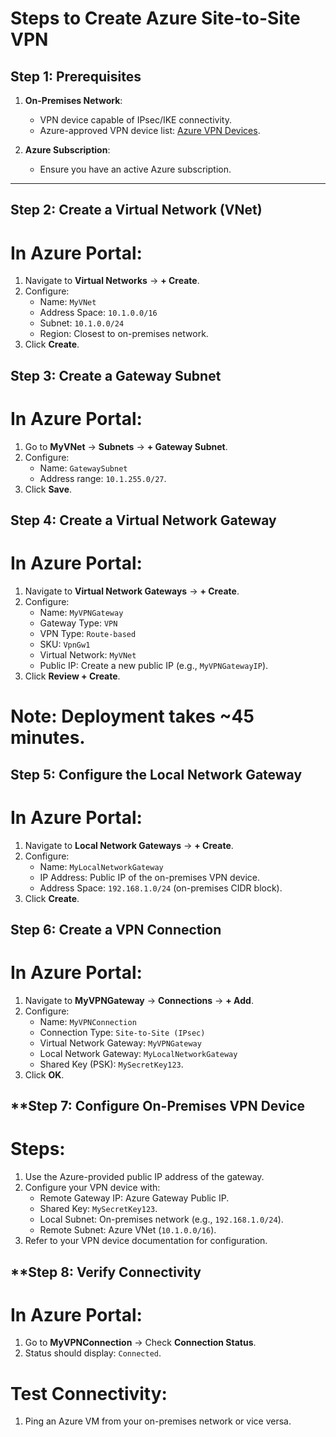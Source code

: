 # **Steps to Create Azure Site-to-Site VPN**

## **Step 1: Prerequisites**
1. **On-Premises Network**:
   - VPN device capable of IPsec/IKE connectivity.
   - Azure-approved VPN device list: [Azure VPN Devices](https://learn.microsoft.com/en-us/azure/vpn-gateway/vpn-gateway-about-vpn-devices).

2. **Azure Subscription**:
   - Ensure you have an active Azure subscription.

---

## **Step 2: Create a Virtual Network (VNet)**

# In Azure Portal:
1. Navigate to **Virtual Networks** → **+ Create**.
2. Configure:
   - Name: `MyVNet`
   - Address Space: `10.1.0.0/16`
   - Subnet: `10.1.0.0/24`
   - Region: Closest to on-premises network.
3. Click **Create**.

## **Step 3: Create a Gateway Subnet**

# In Azure Portal:
1. Go to **MyVNet** → **Subnets** → **+ Gateway Subnet**.
2. Configure:
   - Name: `GatewaySubnet`
   - Address range: `10.1.255.0/27`.
3. Click **Save**.

## **Step 4: Create a Virtual Network Gateway**

# In Azure Portal:
1. Navigate to **Virtual Network Gateways** → **+ Create**.
2. Configure:
   - Name: `MyVPNGateway`
   - Gateway Type: `VPN`
   - VPN Type: `Route-based`
   - SKU: `VpnGw1`
   - Virtual Network: `MyVNet`
   - Public IP: Create a new public IP (e.g., `MyVPNGatewayIP`).
3. Click **Review + Create**.
# Note: Deployment takes ~45 minutes.


## **Step 5: Configure the Local Network Gateway**

# In Azure Portal:
1. Navigate to **Local Network Gateways** → **+ Create**.
2. Configure:
   - Name: `MyLocalNetworkGateway`
   - IP Address: Public IP of the on-premises VPN device.
   - Address Space: `192.168.1.0/24` (on-premises CIDR block).
3. Click **Create**.

## **Step 6: Create a VPN Connection**

# In Azure Portal:
1. Navigate to **MyVPNGateway** → **Connections** → **+ Add**.
2. Configure:
   - Name: `MyVPNConnection`
   - Connection Type: `Site-to-Site (IPsec)`
   - Virtual Network Gateway: `MyVPNGateway`
   - Local Network Gateway: `MyLocalNetworkGateway`
   - Shared Key (PSK): `MySecretKey123`.
3. Click **OK**.

## **Step 7: Configure On-Premises VPN Device

# Steps:
1. Use the Azure-provided public IP address of the gateway.
2. Configure your VPN device with:
   - Remote Gateway IP: Azure Gateway Public IP.
   - Shared Key: `MySecretKey123`.
   - Local Subnet: On-premises network (e.g., `192.168.1.0/24`).
   - Remote Subnet: Azure VNet (`10.1.0.0/16`).
3. Refer to your VPN device documentation for configuration.

## **Step 8: Verify Connectivity

# In Azure Portal:
1. Go to **MyVPNConnection** → Check **Connection Status**.
2. Status should display: `Connected`.

# Test Connectivity:
1. Ping an Azure VM from your on-premises network or vice versa.



